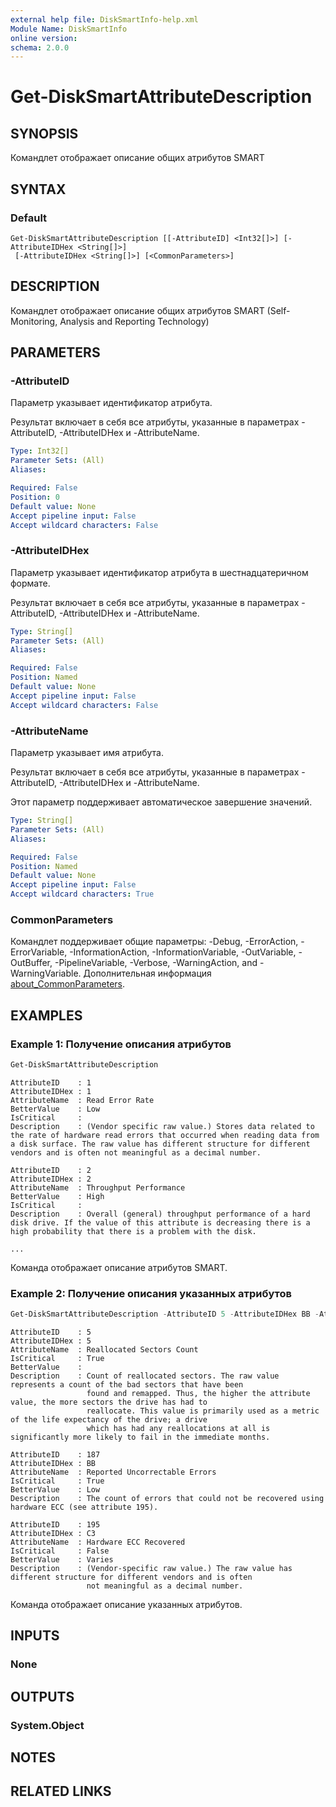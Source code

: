 ```yaml
---
external help file: DiskSmartInfo-help.xml
Module Name: DiskSmartInfo
online version:
schema: 2.0.0
---
```


# Get-DiskSmartAttributeDescription

## SYNOPSIS
Командлет отображает описание общих атрибутов SMART

## SYNTAX

### Default
```
Get-DiskSmartAttributeDescription [[-AttributeID] <Int32[]>] [-AttributeIDHex <String[]>]
 [-AttributeIDHex <String[]>] [<CommonParameters>]
```

## DESCRIPTION
Командлет отображает описание общих атрибутов SMART (Self-Monitoring, Analysis and Reporting Technology)

## PARAMETERS

### -AttributeID
Параметр указывает идентификатор атрибута.

Результат включает в себя все атрибуты, указанные в параметрах -AttributeID, -AttributeIDHex и -AttributeName.

```yaml
Type: Int32[]
Parameter Sets: (All)
Aliases:

Required: False
Position: 0
Default value: None
Accept pipeline input: False
Accept wildcard characters: False
```

### -AttributeIDHex
Параметр указывает идентификатор атрибута в шестнадцатеричном формате.

Результат включает в себя все атрибуты, указанные в параметрах -AttributeID, -AttributeIDHex и -AttributeName.

```yaml
Type: String[]
Parameter Sets: (All)
Aliases:

Required: False
Position: Named
Default value: None
Accept pipeline input: False
Accept wildcard characters: False
```

### -AttributeName
Параметр указывает имя атрибута.

Результат включает в себя все атрибуты, указанные в параметрах -AttributeID, -AttributeIDHex и -AttributeName.

Этот параметр поддерживает автоматическое завершение значений.

```yaml
Type: String[]
Parameter Sets: (All)
Aliases:

Required: False
Position: Named
Default value: None
Accept pipeline input: False
Accept wildcard characters: True
```

### CommonParameters
Командлет поддерживает общие параметры: -Debug, -ErrorAction, -ErrorVariable, -InformationAction, -InformationVariable, -OutVariable, -OutBuffer, -PipelineVariable, -Verbose, -WarningAction, and -WarningVariable. Дополнительная информация [about_CommonParameters](http://go.microsoft.com/fwlink/?LinkID=113216).

## EXAMPLES

### Example 1: Получение описания атрибутов
```powershell
Get-DiskSmartAttributeDescription
```

```
AttributeID    : 1
AttributeIDHex : 1
AttributeName  : Read Error Rate
BetterValue    : Low
IsCritical     :
Description    : (Vendor specific raw value.) Stores data related to the rate of hardware read errors that occurred when reading data from a disk surface. The raw value has different structure for different vendors and is often not meaningful as a decimal number.

AttributeID    : 2
AttributeIDHex : 2
AttributeName  : Throughput Performance
BetterValue    : High
IsCritical     :
Description    : Overall (general) throughput performance of a hard disk drive. If the value of this attribute is decreasing there is a high probability that there is a problem with the disk.

...
```

Команда отображает описание атрибутов SMART.

### Example 2: Получение описания указанных атрибутов
```powershell
Get-DiskSmartAttributeDescription -AttributeID 5 -AttributeIDHex BB -AttributeName "*ECC*"
```

```
AttributeID    : 5
AttributeIDHex : 5
AttributeName  : Reallocated Sectors Count
IsCritical     : True
BetterValue    :
Description    : Count of reallocated sectors. The raw value represents a count of the bad sectors that have been
                 found and remapped. Thus, the higher the attribute value, the more sectors the drive has had to
                 reallocate. This value is primarily used as a metric of the life expectancy of the drive; a drive
                 which has had any reallocations at all is significantly more likely to fail in the immediate months.

AttributeID    : 187
AttributeIDHex : BB
AttributeName  : Reported Uncorrectable Errors
IsCritical     : True
BetterValue    : Low
Description    : The count of errors that could not be recovered using hardware ECC (see attribute 195).

AttributeID    : 195
AttributeIDHex : C3
AttributeName  : Hardware ECC Recovered
IsCritical     : False
BetterValue    : Varies
Description    : (Vendor-specific raw value.) The raw value has different structure for different vendors and is often
                 not meaningful as a decimal number.
```

Команда отображает описание указанных атрибутов.

## INPUTS

### None

## OUTPUTS

### System.Object
## NOTES

## RELATED LINKS
